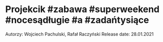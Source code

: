# Projekcik #zabawa #superweekend #nocesądługie #a #zadańtysiące
Autorzy: Wojciech Pachulski, Rafał Raczyński
Release date: 28.01.2021
